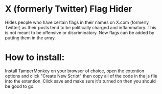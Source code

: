 # X (formerly Twitter) Flag Hider
Hides people who have certain flags in their names on X.com (formerly Twitter) as their posts tend to be politically charged and inflammatory. This is not meant to be offensive or discriminatory.
New flags can be added by putting them in the array.

# How to install:
Install TamperMonkey on your browser of choice, open the extention options and click "Create New Script" then copy all of the code in the js file into the extention. Click save and make sure it's turned on then you should be good to go.
